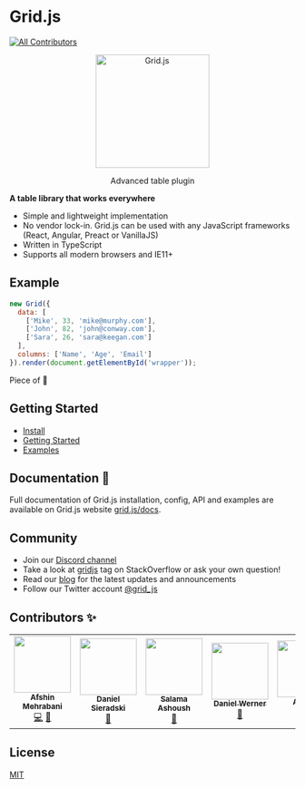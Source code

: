 # Grid.js
<!-- ALL-CONTRIBUTORS-BADGE:START - Do not remove or modify this section -->
[![All Contributors](https://img.shields.io/badge/all_contributors-5-orange.svg?style=flat-square)](#contributors-)
<!-- ALL-CONTRIBUTORS-BADGE:END -->

<p align="center">
    <a href="https://gridjs.io" target="_blank">
        <img src="https://gridjs.io/img/logo/text_large.png" height="200" alt="Grid.js" />
    </a>
</p>
<p align="center">Advanced table plugin</p>

**A table library that works everywhere**

- Simple and lightweight implementation
- No vendor lock-in. Grid.js can be used with any JavaScript frameworks (React, Angular, Preact or VanillaJS)
- Written in TypeScript 
- Supports all modern browsers and IE11+

## Example

```js
new Grid({
  data: [
    ['Mike', 33, 'mike@murphy.com'],
    ['John', 82, 'john@conway.com'],
    ['Sara', 26, 'sara@keegan.com']
  ],
  columns: ['Name', 'Age', 'Email']
}).render(document.getElementById('wrapper'));
```

Piece of :cake:

## Getting Started

- [Install](https://gridjs.io/docs/install)
- [Getting Started](https://gridjs.io/docs/index)
- [Examples](https://gridjs.io/docs/examples/hello-world)

## Documentation :book:

Full documentation of Grid.js installation, config, API and examples are available
on Grid.js website [grid.js/docs](https://gridjs.io/docs/index). 

## Community

- Join our [Discord channel](https://discord.gg/K55BwDY)
- Take a look at [gridjs](https://stackoverflow.com/questions/tagged/gridjs) tag on StackOverflow or ask your own question!
- Read our [blog](https://gridjs.io/blog) for the latest updates and announcements
- Follow our Twitter account [@grid_js](https://twitter.com/grid_js)

## Contributors ✨

<!-- ALL-CONTRIBUTORS-LIST:START - Do not remove or modify this section -->
<!-- prettier-ignore-start -->
<!-- markdownlint-disable -->
<table>
  <tr>
    <td align="center"><a href="http://afshinm.name"><img src="https://avatars3.githubusercontent.com/u/314326?v=4?s=100" width="100px;" alt=""/><br /><sub><b>Afshin Mehrabani</b></sub></a><br /><a href="https://github.com/grid-js/gridjs/commits?author=afshinm" title="Code">💻</a> <a href="https://github.com/grid-js/gridjs/commits?author=afshinm" title="Documentation">📖</a></td>
    <td align="center"><a href="https://self.agency"><img src="https://avatars.githubusercontent.com/u/2541728?v=4?s=100" width="100px;" alt=""/><br /><sub><b>Daniel Sieradski</b></sub></a><br /><a href="#plugin-selfagency" title="Plugin/utility libraries">🔌</a></td>
    <td align="center"><a href="http://salamaashoush.com"><img src="https://avatars.githubusercontent.com/u/13505298?v=4?s=100" width="100px;" alt=""/><br /><sub><b>Salama Ashoush</b></sub></a><br /><a href="#plugin-salamaashoush" title="Plugin/utility libraries">🔌</a></td>
    <td align="center"><a href="https://www.danielwerner.dev/"><img src="https://avatars.githubusercontent.com/u/38726367?v=4?s=100" width="100px;" alt=""/><br /><sub><b>Daniel Werner</b></sub></a><br /><a href="#plugin-daniel-werner" title="Plugin/utility libraries">🔌</a></td>
    <td align="center"><a href="https://aloys.dev"><img src="https://avatars.githubusercontent.com/u/17796338?v=4?s=100" width="100px;" alt=""/><br /><sub><b>Aloysb</b></sub></a><br /><a href="https://github.com/grid-js/gridjs/commits?author=Aloysb" title="Code">💻</a> <a href="https://github.com/grid-js/gridjs/commits?author=Aloysb" title="Documentation">📖</a></td>
  </tr>
</table>

<!-- markdownlint-restore -->
<!-- prettier-ignore-end -->

<!-- ALL-CONTRIBUTORS-LIST:END -->

## License

[MIT](https://github.com/grid-js/gridjs/blob/master/LICENSE)
